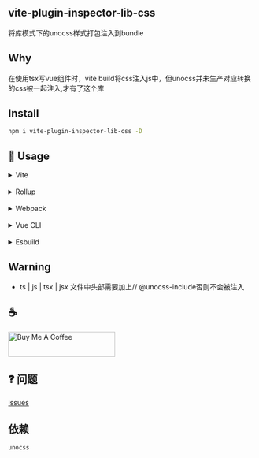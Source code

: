 ## vite-plugin-inspector-lib-css
将库模式下的unocss样式打包注入到bundle

## Why
在使用tsx写vue组件时，vite build将css注入js中，但unocss并未生产对应转换的css被一起注入,才有了这个库

## Install
```bash
npm i vite-plugin-inspector-lib-css -D
```

## 🌈 Usage

<details>
<summary>Vite</summary>

```ts
// vite.config.ts
import { vitePluginTransformToUnocss } from 'unplugin-inspector-lib-css'
export default defineConfig({
  plugins: [vitePluginTransformToUnocss(/* options */)],
})
```

</details>
<br>
<details>
<summary>Rollup</summary>

```ts
// rollup.config.js
import { resolve } from 'path'
import { rollupTransformToUnocss } from 'unplugin-inspector-lib-css'
export default {
  plugins: [rollupTransformToUnocss(/* options */)],
}
```

</details>
<br>
<details>
<summary>Webpack</summary>

```ts
// webpack.config.js
module.exports = {
  /* ... */
  plugins: [
    require('unplugin-inspector-lib-css').webpackTransformToUnocss({
      /* options */
    }),
  ],
}
```

</details>
<br>
<details>
<summary>Vue CLI</summary>

```ts
// vue.config.js
module.exports = {
  configureWebpack: {
    plugins: [
      require('unplugin-inspector-lib-css').webpackTransformToUnocss({
        /* options */
      }),
    ],
  },
}
```

</details>
<br>
<details>
<summary>Esbuild</summary>

```ts
// esbuild.config.js
import { build } from 'esbuild'
import { esbuilPlugin } from 'unplugin-inspector-lib-css'

build({
  plugins: [esbuilPlugin(/* options */)],
})
```

</details>

## Warning
- ts | js | tsx | jsx 文件中头部需要加上// @unocss-include否则不会被注入



## :coffee: 
<a href="https://github.com/Simon-He95/sponsor" target="_blank"><img src="https://cdn.buymeacoffee.com/buttons/default-orange.png" alt="Buy Me A Coffee" style="height: 51px !important;width: 217px !important;" ></a>



## :question: 问题
[issues](https://github.com/Simon-He95/vite-plugin-inspector-lib-css/issues)

## 依赖
`unocss`
